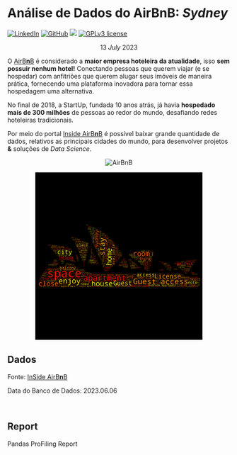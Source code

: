 
# Análise de Dados do AirBnB: *Sydney*

[![LinkedIn](https://img.shields.io/badge/LinkedIn-kauefs-blue.svg)](https://www.linkedin.com/in/kauefs/)
[![GitHub](https://img.shields.io/badge/GitHub-kauefs-black.svg?style=flat)](https://github.com/kauefs/)
[![](https://img.shields.io/badge/Python-3-blue.svg)](https://www.python.org/)
[![GPLv3 license](https://img.shields.io/badge/License-Apache-black.svg)](http://perso.crans.org/besson/LICENSE.html)

$$13\ July\ 2023$$

O [AirB**n**B](https://www.airbnb.com/) é considerado a **maior empresa hoteleira da atualidade**, isso **sem possuir nenhum hotel!** Conectando pessoas que querem viajar (e se hospedar) com anfitriões que querem alugar seus imóveis de maneira prática, fornecendo uma plataforma inovadora para tornar essa hospedagem uma alternativa.

No final de 2018, a StartUp, fundada 10 anos atrás, já havia **hospedado mais de 300 milhões** de pessoas ao redor do mundo, desafiando redes hoteleiras tradicionais.

Por meio do portal [Inside AirB**n**B](http://insideairbnb.com/get-the-data.html) é possível baixar grande quantidade de dados, relativos as principais cidades do mundo, para desenvolver projetos **&** soluções de _Data Science_.

<p align=center><img alt=AirBnB src=https://www.area360.com.au/wp-content/uploads/2017/09/airbnb-logo.jpg width=25%></p>

<p align=center><img alt=Sydney Tag Cloud src=https://github.com/kauefs/AirBnB/raw/%40/NoteBook/WordCloudSydney.png width=75%>

## Dados

Fonte: [InSide AirB**n**B](http://insideairbnb.com/get-the-data.html)

Data do Banco de Dados: 2023.06.06

<br>

## Report

Pandas ProFiling Report
